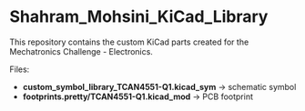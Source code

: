 # Shahram_Mohsini_KiCad_Library

This repository contains the custom KiCad parts created for the Mechatronics Challenge - Electronics.

Files:
- **custom_symbol_library_TCAN4551-Q1.kicad_sym** → schematic symbol  
- **footprints.pretty/TCAN4551-Q1.kicad_mod** → PCB footprint